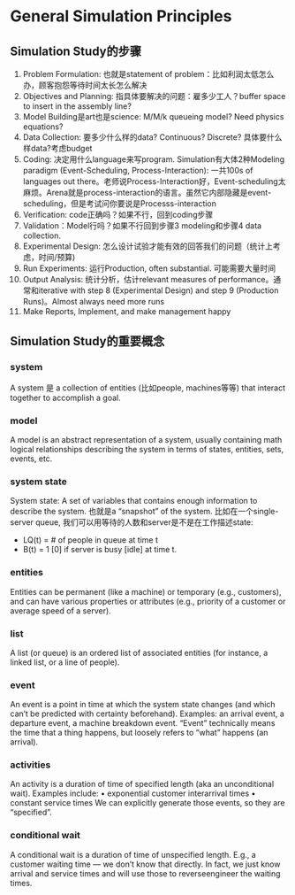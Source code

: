 <h1>General Simulation Principles</h1>
<h2>Simulation Study的步骤</h2>
<ol>
  <li>Problem Formulation: 也就是statement of problem：比如利润太低怎么办，顾客抱怨等待时间太长怎么解决</li>
  <li>Objectives and Planning: 指具体要解决的问题：雇多少工人？buffer space to insert in the assembly line?</li>
  <li>Model Building是art也是science: M/M/k queueing model? Need physics equations?</li>
  <li>Data Collection: 要多少什么样的data? Continuous? Discrete? 具体要什么样data?考虑budget</li>
  <li>Coding: 决定用什么language来写program. Simulation有大体2种Modeling paradigm (Event-Scheduling, Process-Interaction): 一共100s of languages out there。老师说Process-Interaction好，Event-scheduling太麻烦。Arena就是process-interaction的语言。虽然它内部隐藏是event-scheduling，但是考试问你要说是Processs-interaction</li>
  <li>Verification: code正确吗？如果不行，回到coding步骤</li>
  <li>Validation：Model行吗？如果不行回到步骤3 modeling和步骤4 data collection.</li>
  <li>Experimental Design: 怎么设计试验才能有效的回答我们的问题（统计上考虑，时间/预算)</li>
  <li>Run Experiments: 运行Production, often substantial. 可能需要大量时间</li>
  <li>Output Analysis: 统计分析，估计relevant measures of performance。通常和iterative with step 8 (Experimental Design) and step 9 (Production Runs)。Almost always need more runs</li>
  <li>Make Reports, Implement, and make management happy</li>

</ol>

<h2>Simulation Study的重要概念</h2>

<h3>system</h3>
<p>A system 是 a collection of entities (比如people, machines等等) that interact together to accomplish a goal.</p>

<h3>model</h3>
A model is an abstract representation of a system, usually containing math logical relationships describing the system in terms of states, entities, sets, events, etc. 

<h3>system state</h3>
System state: A set of variables that contains enough information to describe the system. 也就是a “snapshot” of the system. 比如在一个single-server queue, 我们可以用等待的人数和server是不是在工作描述state: 
<ul>
  <li>LQ(t) = # of people in queue at time t</li>
  <li>B(t) = 1 [0] if server is busy [idle] at time t.</li>
</ul>



<h3>entities</h3>
Entities can be permanent (like a
machine) or temporary (e.g.,
customers), and can have various
properties or attributes (e.g., priority of
a customer or average speed of a
server).
<h3>list</h3>
A list (or queue) is an ordered list of
associated entities (for instance, a
linked list, or a line of people).

<h3>event</h3>
An event is a point in time at which
the system state changes (and
which can’t be predicted with
certainty beforehand).
Examples: an arrival event, a
departure event, a machine
breakdown event.
“Event” technically means the time
that a thing happens, but loosely
refers to “what” happens (an
arrival).

<h3>activities</h3>
An activity is a duration of time of
specified length (aka an
unconditional wait).
Examples include:
• exponential customer interarrival
times
• constant service times
We can explicitly generate those
events, so they are “specified”.

<h3>conditional wait</h3>
A conditional wait is a duration of
time of unspecified length.
E.g., a customer waiting time — we
don’t know that directly. In fact, we
just know arrival and service times
and will use those to reverseengineer
the waiting times.











<h2></h2>
<h2></h2>
<h2></h2>
